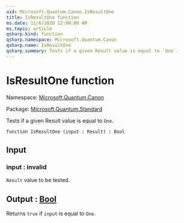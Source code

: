```yaml
---
uid: Microsoft.Quantum.Canon.IsResultOne
title: IsResultOne function
ms.date: 11/6/2020 12:00:00 AM
ms.topic: article
qsharp.kind: function
qsharp.namespace: Microsoft.Quantum.Canon
qsharp.name: IsResultOne
qsharp.summary: Tests if a given Result value is equal to `One`.
---
```


# IsResultOne function

Namespace: [Microsoft.Quantum.Canon](xref:Microsoft.Quantum.Canon)

Package: [Microsoft.Quantum.Standard](https://nuget.org/packages/Microsoft.Quantum.Standard)


Tests if a given Result value is equal to `One`.

```qsharp
function IsResultOne (input : Result) : Bool
```


## Input

### input : __invalid<Result>__

`Result` value to be tested.



## Output : [Bool](xref:microsoft.quantum.lang-ref.bool)

Returns `true` if `input` is equal to `One`.